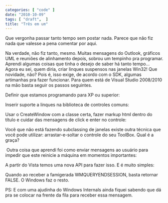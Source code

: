 ```yaml
---
categories: [ "code" ]
date: "2010-10-09"
tags: [ "draft",  ]
title: "Três em um"
---
```

Que vergonha passar tanto tempo sem postar nada. Parece que não fiz nada que valesse a pena comentar por aqui.

Na verdade, não fiz tanto, mesmo. Muitas mensagens do Outlook, gráficos UML e reuniões de alinhamento depois, sobrou um tempinho pra programar. Aprendi algumas coisas que tinha o desejo de saber há tanto tempo... Agora eu sei, quem diria, criar linques suspensos nas janelas Win32! Que novidade, não? Pois é, isso exige, de acordo com o SDK, algumas artimanhas pra fazer funcionar. Para quem está de Visual Studio 2008/2010 na mão basta seguir os passos seguintes.

Definir que estamos programando para XP ou superior:


Inserir suporte a linques na biblioteca de controles comuns:


Usar o CreateWindow com a classe certa, fazer markup html dentro do título e cuidar das mensagens de click e enter no controle:


Você que não está fazendo subclassing de janelas existe outra técnica que você pode utilizar: arrastar-e-soltar o controle do seu ToolBox. Qual é a graça?

 Outra coisa que aprendi foi como enviar mensagens ao usuário para impedir que este reinicie a máquina em momentos importantes:

A partir do Vista temos uma nova API para fazer isso. E é muito simples:


Quando ao receber a famigerada WMQUERYENDSESSION, basta retornar FALSE. O Windows faz o resto.

PS: E com uma ajudinha do Windows Internals ainda fiquei sabendo que dá pra se colocar na frente da fila para receber essa mensagem. 
